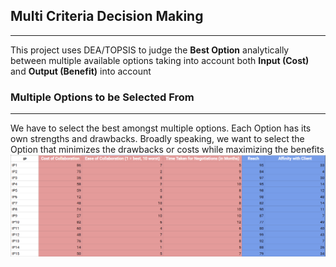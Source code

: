 ## Multi Criteria Decision Making
---
This project uses DEA/TOPSIS to judge the **Best Option** analytically between multiple available options taking into account both **Input (Cost)** and **Output (Benefit)** into account

### Multiple Options to be Selected From
---
We have to select the best amongst multiple options. Each Option has its own strengths and drawbacks. Broadly speaking, we want to select the Option that minimizes the drawbacks or costs while maximizing the benefits
![Image_1](https://github.com/SubhraSMukherjee/Multi_Criteria_Decision_Making/blob/main/screenshots/image1.png)
